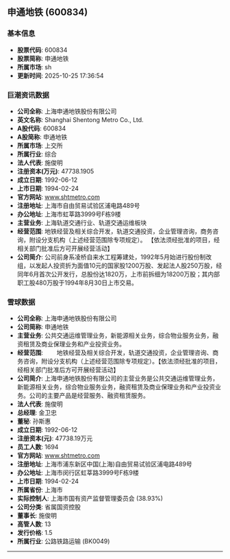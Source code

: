 ## 申通地铁 (600834)

### 基本信息

- **股票代码**: 600834
- **股票简称**: 申通地铁
- **所属市场**: sh
- **更新时间**: 2025-10-25 17:36:54

### 巨潮资讯数据

- **公司全称**: 上海申通地铁股份有限公司
- **英文名称**: Shanghai Shentong Metro Co., Ltd.
- **A股代码**: 600834
- **A股简称**: 申通地铁
- **所属市场**: 上交所
- **所属行业**: 综合
- **法人代表**: 施俊明
- **注册资本(万元)**: 47738.1905
- **成立日期**: 1992-06-12
- **上市日期**: 1994-02-24
- **官方网站**: www.shtmetro.com
- **注册地址**: 上海市自由贸易试验区浦电路489号
- **办公地址**: 上海市虹莘路3999号F栋9楼
- **主营业务**: 上海轨道交通行业、轨道交通运维板块
- **经营范围**: 地铁经营及相关综合开发，轨道交通投资，企业管理咨询，商务咨询，附设分支机构（上述经营范围除专项规定）。 【依法须经批准的项目，经相关部门批准后方可开展经营活动】
- **公司简介**: 公司前身系凌桥自来水工程筹建处，1992年5月始进行股份制改组，以发起人投资折为面值10元的国家股1200万股、发起法人股250万股，经同年6月首次公开发行，总股份达1820万，上市前拆细为18200万股；其内部职工股480万股于1994年8月30日上市交易。

### 雪球数据

- **公司全称**: 上海申通地铁股份有限公司
- **公司简称**: 申通地铁
- **主营业务**: 公共交通运维管理业务，新能源相关业务，综合物业服务业务，融资租赁及商业保理业务和产业投资业务。
- **经营范围**: 　　地铁经营及相关综合开发，轨道交通投资，企业管理咨询、商务咨询，附设分支机构（上述经营范围除专项规定）。【依法须经批准的项目，经相关部门批准后方可开展经营活动】
- **公司简介**: 上海申通地铁股份有限公司的主营业务是公共交通运维管理业务，新能源相关业务，综合物业服务业务，融资租赁及商业保理业务和产业投资业务。公司的主要产品是经营服务、融资租赁服务。
- **法人代表**: 施俊明
- **总经理**: 金卫忠
- **董秘**: 孙斯惠
- **成立日期**: 1992-06-12
- **注册资本(元)**: 47738.19万元
- **员工人数**: 1694
- **官方网站**: www.shtmetro.com
- **注册地址**: 上海市浦东新区中国(上海)自由贸易试验区浦电路489号
- **办公地址**: 上海市闵行区虹莘路3999号F栋9楼
- **上市日期**: 1994-02-24
- **所属省份**: 上海市
- **实际控制人**: 上海市国有资产监督管理委员会 (38.93%)
- **公司分类**: 省属国资控股
- **董事长**: 施俊明
- **高管人数**: 13
- **发行价格**: 1.5
- **所属行业**: 公路铁路运输 (BK0049)

---
